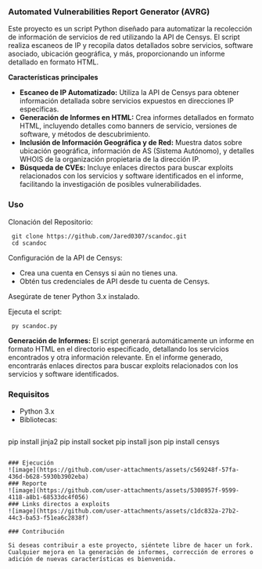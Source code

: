 ### Automated Vulnerabilities Report Generator (AVRG)

Este proyecto es un script Python diseñado para automatizar la recolección de información de servicios de red utilizando la API de Censys. El script realiza escaneos de IP y recopila datos detallados sobre servicios, software asociado, ubicación geográfica, y más, proporcionando un informe detallado en formato HTML.

**Características principales**

- **Escaneo de IP Automatizado:** Utiliza la API de Censys para obtener información detallada sobre servicios expuestos en direcciones IP específicas.
- **Generación de Informes en HTML:** Crea informes detallados en formato HTML, incluyendo detalles como banners de servicio, versiones de software, y métodos de descubrimiento.
- **Inclusión de Información Geográfica y de Red:** Muestra datos sobre ubicación geográfica, información de AS (Sistema Autónomo), y detalles WHOIS de la organización propietaria de la dirección IP.
- **Búsqueda de CVEs:** Incluye enlaces directos para buscar exploits relacionados con los servicios y software identificados en el informe, facilitando la investigación de posibles vulnerabilidades.

### Uso

Clonación del Repositorio:

```console
 git clone https://github.com/Jared0307/scandoc.git
 cd scandoc
```

Configuración de la API de Censys:

- Crea una cuenta en Censys si aún no tienes una.
- Obtén tus credenciales de API desde tu cuenta de Censys.

Asegúrate de tener Python 3.x instalado.

Ejecuta el script: 

```console
 py scandoc.py
```

**Generación de Informes:** El script generará automáticamente un informe en formato HTML en el directorio especificado, detallando los servicios encontrados y otra información relevante. En el informe generado, encontrarás enlaces directos para buscar exploits relacionados con los servicios y software identificados.

### Requisitos

- Python 3.x
- Bibliotecas:
  ```console
 pip install jinja2
 pip install socket
 pip install json
 pip install censys
```

### Ejecución
![image](https://github.com/user-attachments/assets/c569248f-57fa-436d-b628-5930b3902eba)
### Reporte
![image](https://github.com/user-attachments/assets/5308957f-9599-4118-a8b1-68533dc4f056)
### Links directos a exploits
![image](https://github.com/user-attachments/assets/c1dc832a-27b2-44c3-ba53-f51ea6c2838f)

### Contribución

Si deseas contribuir a este proyecto, siéntete libre de hacer un fork. Cualquier mejora en la generación de informes, corrección de errores o adición de nuevas características es bienvenida.

